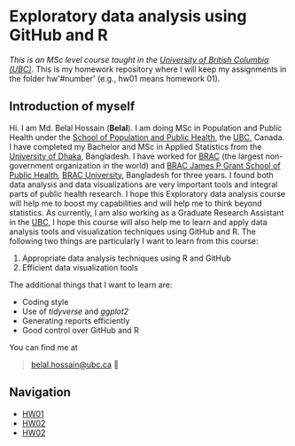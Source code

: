 # Exploratory data analysis using GitHub and R 
_This is an MSc level course taught in the [University of British Columbia (UBC)](https://www.ubc.ca/)_. This is my homework repository where I will keep my assignments in the folder hw'#number' (e.g., hw01 means homework 01).

## Introduction of myself 

Hi. I am Md. Belal Hossain (**Belal**). I am doing MSc in Population and Public Health under the [School of Population and Public Health](https://www.spph.ubc.ca/), the [UBC](https://www.ubc.ca/), Canada. I have completed my Bachelor and MSc in Applied Statistics from the [University of Dhaka](https://www.isrt.ac.bd/), Bangladesh. I have worked for [BRAC](http://www.brac.net/) (the largest non-government organization in the world) and [BRAC James P Grant School of Public Health](http://sph.bracu.ac.bd/), [BRAC University](https://www.bracu.ac.bd/), Bangladesh for three years. I found both data analysis and data visualizations are very important tools and integral parts of public health research. I hope this Exploratory data analysis course will help me to boost my capabilities and will help me to think beyond statistics. As currently, I am also working as a Graduate Research Assistant in the [UBC](https://www.ubc.ca/), I hope this course will also help me to learn and apply data analysis tools and visualization techniques using GitHub and R. The following two things are particularly I want to learn from this course:
1. Appropriate data analysis techniques using R and GitHub
2. Efficient data visualization tools

The additional things that I want to learn are:
* Coding style
* Use of _tidyverse_ and _ggplot2_
* Generating reports efficiently
* Good control over GitHub and R

You can find me at 
> belal.hossain@ubc.ca :email:


## Navigation

* [HW01](https://github.com/STAT545-UBC-hw-2019-20/stat545-hw-belalanik/tree/master/hw01)
* [HW02](https://github.com/STAT545-UBC-hw-2019-20/stat545-hw-belalanik/tree/master/hw02)
* [HW02](https://github.com/STAT545-UBC-hw-2019-20/stat545-hw-belalanik/tree/master/hw03)
